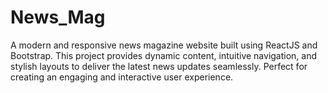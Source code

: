 # News_Mag
A modern and responsive news magazine website built using ReactJS and Bootstrap. This project provides dynamic content, intuitive navigation, and stylish layouts to deliver the latest news updates seamlessly. Perfect for creating an engaging and interactive user experience.
